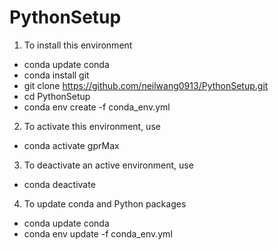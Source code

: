 # PythonSetup

1. To install this environment
- conda update conda
- conda install git
- git clone https://github.com/neilwang0913/PythonSetup.git
- cd PythonSetup
- conda env create -f conda_env.yml

2. To activate this environment, use
- conda activate gprMax

3. To deactivate an active environment, use
- conda deactivate

4. To update conda and Python packages
- conda update conda
- conda env update -f conda_env.yml
